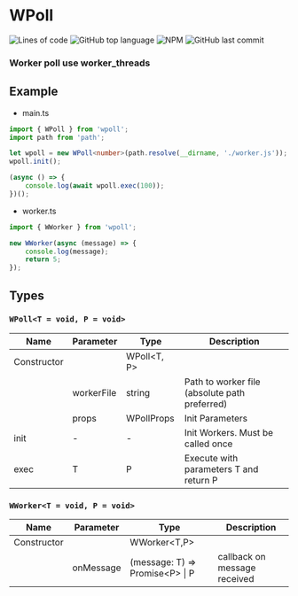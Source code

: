 # WPoll

![Lines of code](https://img.shields.io/tokei/lines/github/le-ar/wpoll)
![GitHub top language](https://img.shields.io/github/languages/top/le-ar/wpoll)
![NPM](https://img.shields.io/npm/l/wpoll)
![GitHub last commit](https://img.shields.io/github/last-commit/le-ar/wpoll)

### Worker poll use worker_threads

## Example

- main.ts
```typescript
import { WPoll } from 'wpoll';
import path from 'path';

let wpoll = new WPoll<number>(path.resolve(__dirname, './worker.js'));
wpoll.init();

(async () => {
    console.log(await wpoll.exec(100));
})();
```

- worker.ts
```typescript
import { WWorker } from 'wpoll';

new WWorker(async (message) => {
    console.log(message);
    return 5;
});
```

## Types
### ```WPoll<T = void, P = void>```

|Name|Parameter|Type|Description|
|---|---|---|---|
|Constructor||WPoll&lt;T, P>|
||workerFile|string|Path to worker file (absolute path preferred)|
||props|WPollProps|Init Parameters
|init|-|-|Init Workers. Must be called once|
|exec|T|P|Execute with parameters T and return P

### ```WWorker<T = void, P = void>```

|Name|Parameter|Type|Description|
|---|---|---|---|
|Constructor||WWorker&lt;T,P>
||onMessage|(message: T) => Promise&lt;P> &#124; P| callback on message received